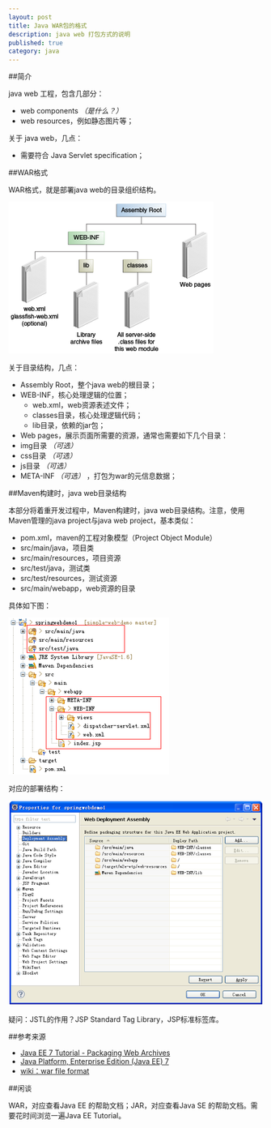 ```yaml
---
layout: post
title: Java WAR包的格式
description: java web 打包方式的说明
published: true
category: java
---
```


##简介

java web 工程，包含几部分：

* web components *（是什么？）*
* web resources，例如静态图片等；



关于 java web，几点：

* 需要符合 Java Servlet specification；


##WAR格式

WAR格式，就是部署java web的目录组织结构。

![](/images/java-war-format/web-module-structure.png)


关于目录结构，几点：

* Assembly Root，整个java web的根目录；
* WEB-INF，核心处理逻辑的位置；
	* web.xml，web资源表述文件；
	* classes目录，核心处理逻辑代码；
	* lib目录，依赖的jar包；
* Web pages，展示页面所需要的资源，通常也需要如下几个目录：
* img目录 *（可选）*
* css目录 *（可选）*
* js目录 *（可选）*
* META-INF *（可选）* ，打包为war的元信息数据；


##Maven构建时，java web目录结构

本部分将着重开发过程中，Maven构建时，java web目录结构。注意，使用Maven管理的java project与java web project，基本类似：

* pom.xml，maven的工程对象模型（Project Object Module）
* src/main/java，项目类
* src/main/resources，项目资源
* src/test/java，测试类
* src/test/resources，测试资源
* src/main/webapp，web资源的目录

具体如下图：

![](/images/java-war-format/java-web-maven.png)

对应的部署结构：

![](/images/java-war-format/deployment-assembly.png)






疑问：JSTL的作用？JSP Standard Tag Library，JSP标准标签库。




##参考来源

* [Java EE 7 Tutorial - Packaging Web Archives][Java EE 7 Tutorial - Packaging Web Archives]
* [Java Platform, Enterprise Edition (Java EE) 7][Java Platform, Enterprise Edition (Java EE) 7]
* [wiki：war file format][wiki：war file format]




##闲谈

WAR，对应查看Java EE 的帮助文档；JAR，对应查看Java SE 的帮助文档。需要花时间浏览一遍Java EE Tutorial。









[NingG]:    http://ningg.github.com  "NingG"


[Java Platform, Enterprise Edition (Java EE) 7]:		https://docs.oracle.com/javaee/7/index.html
[Java EE 7 Tutorial - Packaging Web Archives]:			https://docs.oracle.com/javaee/7/tutorial/packaging003.htm
[wiki：war file format]:								http://en.wikipedia.org/wiki/WAR_%28file_format%29









